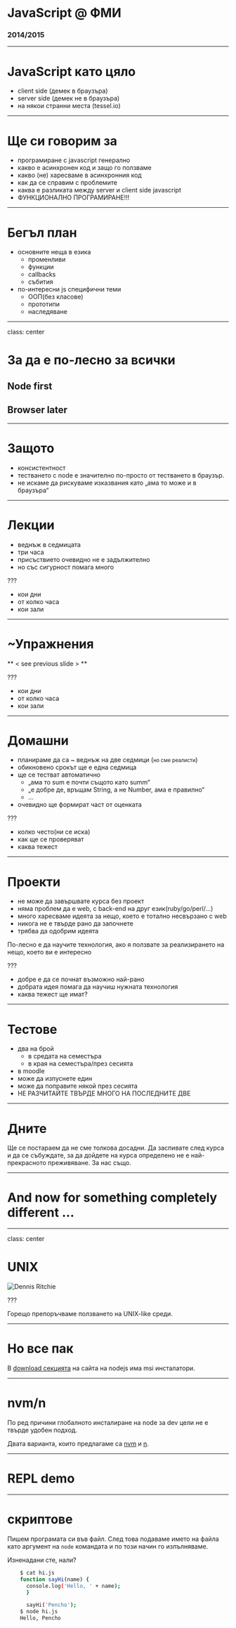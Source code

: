 # JavaScript @ ФМИ

### 2014/2015

---

# JavaScript като цяло

  * client side (демек в браузъра)
  * server side (демек не в браузъра)
  * на някои странни места (tessel.io)

---
# Ще си говорим за

  * програмиране с javascript генерално
  * какво е асинхронен код и защо го ползваме
  * какво (не) харесваме в асинхронния код
  * как да се справим с проблемите
  * каква е разликата между server и client side javascript
  * ФУНКЦИОНАЛНО ПРОГРАМИРАНЕ!!!

---

# Бегъл план

  * основните неща в езика
    * променливи
    * функции
    * callbacks
    * събития
  * по-интересни js специфични теми
    * ООП(без класове)
    * прототипи
    * наследяване

---

class: center
# За да е по-лесно за всички

## Node first

## Browser later

---

# Защото

 * консистентност
 * тестването с node е значително по-просто от тестването в браузър.
 * не искаме да рискуваме изказвания като „ама то може и в браузъра“

---

# Лекции

 * веднъж в седмицата
 * три часа
 * присъствието очевидно не е задължително
 * но със сигурност помага много

???

  * кои дни
  * от колко часа
  * кои зали

---

# ~Упражнения

** &lt; see previous slide &gt; **

???

  * кои дни
  * от колко часа
  * кои зали

---

# Домашни

 * планираме да са ~ веднъж на две седмици (<small>но сме реалисти</small>)
 * обикновено срокът ще е една седмица
 * ще се тестват автоматично
   * „ама то sum е почти същото като summ“
   * „е добре де, връщам String, а не Number, ама е правилно“
   * …
 * очевидно ще формират част от оценката

???

  * колко често(ни се иска)
  * как ще се проверяват
  * каква тежест

---

# Проекти

 * не може да завършвате курса без проект
 * няма проблем да е web, с back-end на друг език(ruby/go/perl/…)
 * много харесваме идеята за нещо, което е тотално несвързано с web
 * никога не е твърде рано да започнете
 * трябва да одобрим идеята

По-лесно е да научите технология, ако я ползвате за реализирането на нещо, което ви е интересно

???

  * добре е да се почнат възможно най-рано
  * добрата идея помага да научиш нужната технология
  * каква тежест ще имат?

---

# Тестове

 * два на брой
   * в средата на семестъра
   * в края на семестъра/през сесията
 * в moodle
 * може да изпуснете един
 * може да поправите някой през сесията
 * НЕ РАЗЧИТАЙТЕ ТВЪРДЕ МНОГО НА ПОСЛЕДНИТЕ ДВЕ

---

# Дните

Ще се постараем да не сме толкова досадни. Да заспивате след курса и да се събуждате, за да дойдете на курса определено не е най-прекрасното преживяване. За нас също.

---

# And now for something completely different …

---
class: center
# UNIX
![Dennis Ritchie](img/dennis_ritchie.jpg)

???

Горещо препоръчваме ползването на UNIX-like среди.

---

# Но все пак

В [download секцията](http://nodejs.org/download) на сайта на nodejs има msi инсталатори.

---

# nvm/n

По ред причини глобалното инсталиране на node за dev цели не е твърде удобен подход.

Двата варианта, които предлагаме са [nvm](github.com/creationix/nvm) и [n](https://github.com/visionmedia/n).

---

# REPL demo

---

# скриптове

Пишем програмата си във файл. След това подаваме името на файла като аргумент на `node` командата и по този начин го изпълняваме.

Изненадани сте, нали?

```sh
    $ cat hi.js
    function sayHi(name) {
      console.log('Hello, ' + name);
      }

      sayHi('Pencho');
    $ node hi.js
    Hello, Pencho
```
